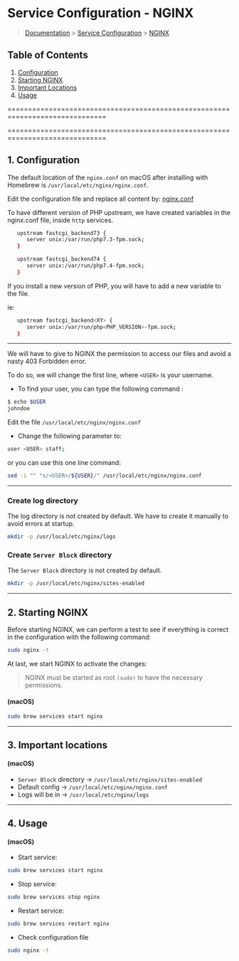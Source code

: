 # Service Configuration - NGINX

> [Documentation](./../../readme.md) > [Service Configuration](./../readme.md) > [NGINX](./nginx.md)

## Table of Contents
1. [Configuration](#markdown-header-1-configuration)
1. [Starting NGINX](#markdown-header-2-starting)
1. [Important Locations](#markdown-header-3-important-locations)
1. [Usage](#markdown-header-4-usage)

==============================================================================

==============================================================================

## 1. Configuration

The default location of the `nginx.conf` on macOS after installing with Homebrew is `/usr/local/etc/nginx/nginx.conf`.

Edit the configuration file and replace all content by: [nginx.conf](./../../stubs/nginx/context/nginx.conf)

To have different version of PHP upstream, we have created variables in the nginx.conf file, inside `http` services.

```bash
   upstream fastcgi_backend73 {
      server unix:/var/run/php7.3-fpm.sock;
   }

   upstream fastcgi_backend74 {
      server unix:/var/run/php7.4-fpm.sock;
   }
```

If you install a new version of PHP, you will have to add a new variable to the file.

ie:
```bash
   upstream fastcgi_backend<XY> {
      server unix:/var/run/php<PHP_VERSION>-fpm.sock;
   }
```
---

We will have to give to NGINX the permission to access our files and avoid a nasty 403 Forbidden error.

To do so, we will change the first line, where `<USER>` is your username.

* To find your user, you can type the following command :

```bash
$ echo $USER
johndoe
```

Edit the file `/usr/local/etc/nginx/nginx.conf`

- Change the following parameter to:

```bash
user <USER> staff;
```

or you can use this one line command:

```bash
sed -i "" "s/<USER>/${USER}/" /usr/local/etc/nginx/nginx.conf
```

---

### Create log directory

The log directory is not created by default. We have to create it manually to avoid errors at startup.

```bash
mkdir -p /usr/local/etc/nginx/logs
```

### Create `Server Block` directory

The `Server Block` directory is not created by default.

````bash
mkdir -p /usr/local/etc/nginx/sites-enabled
````

---

## 2. Starting NGINX

Before starting NGINX, we can perform a test to see if everything is correct in the configuration with the following command:

```bash
sudo nginx -t
```

At last, we start NGINX to activate the changes:

> NGINX must be started as root `(sudo)` to have the necessary permissions.

#### (macOS)
```bash
sudo brew services start nginx
```

---

## 3. Important locations

#### (macOS)
* `Server Block` directory -> `/usr/local/etc/nginx/sites-enabled`
* Default config -> `/usr/local/etc/nginx/nginx.conf`
* Logs will be in -> `/usr/local/etc/nginx/logs`

---

## 4. Usage

#### (macOS)
* Start service:
```bash
sudo brew services start nginx
```

* Stop service:
```bash
sudo brew services stop nginx
```

* Restart service:
```bash
sudo brew services restart nginx
```

* Check configuration file
```bash
sudo nginx -t
```
